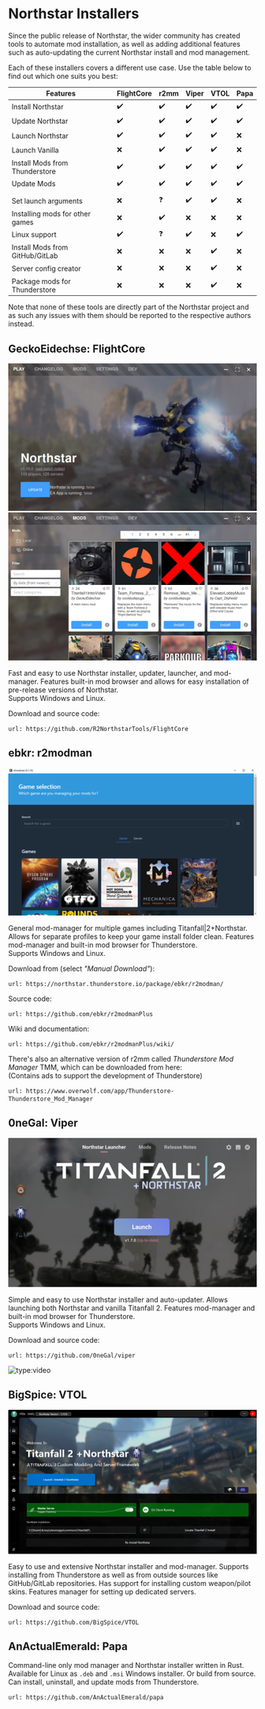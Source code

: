 # Northstar Installers

Since the public release of Northstar, the wider community has created tools to automate mod installation, as well as adding additional features such as auto-updating the current Northstar install and mod management.

Each of these installers covers a different use case. Use the table below to find out which one suits you best:

| Features                        | FlightCore | r2mm | Viper | VTOL | Papa |
| ------------------------------- | ---------- | ---- | ----- | ---- | ---- |
| Install Northstar               | ✔️          | ✔️   | ✔️    | ✔️   | ✔️   |
| Update Northstar                | ✔️          | ✔️   | ✔️    | ✔️   | ✔️   |
| Launch Northstar                | ✔️          | ✔️   | ✔️    | ✔️   | ❌    |
| Launch Vanilla                  | ❌          | ✔️   | ✔️    | ✔️   | ❌    |
| Install Mods from Thunderstore  | ✔️          | ✔️   | ✔️    | ✔️   | ✔️   |
| Update Mods                     | ✔️          | ✔️   | ✔️    | ✔️   | ✔️   |
|                                 |            |      |       |      |      |
| Set launch arguments            | ❌          | ❓    | ✔️    | ✔️   | ❌    |
| Installing mods for other games | ❌          | ✔️   | ❌     | ❌    | ❌    |
| Linux support                   | ✔️          | ❓    | ✔️    | ❌    | ✔️   |
| Install Mods from GitHub/GitLab | ❌          | ❌    | ❌     | ✔️   | ❌    |
| Server config creator           | ❌          | ❌    | ❌     | ✔️   | ❌    |
| Package mods for Thunderstore   | ❌          | ❌    | ❌     | ✔️   | ❌    |

Note that none of these tools are directly part of the Northstar project and as such any issues with them should be reported to the respective authors instead.

## **GeckoEidechse:** FlightCore

![FlightCore Main Window](../../images/flightcore-main-window.png)
![FlightCore Mod browser](../../images/flightcore-mod-browser-window.png)

Fast and easy to use Northstar installer, updater, launcher, and mod-manager. Features built-in mod browser and allows for easy installation of pre-release versions of Northstar.\
Supports Windows and Linux.


Download and source code:

```embed
url: https://github.com/R2NorthstarTools/FlightCore
```

## **ebkr:** r2modman

![r2modman](../../images/r2modman-main-window.png)

General mod-manager for multiple games including Titanfall|2+Northstar. Allows for separate profiles to keep your game install folder clean. Features mod-manager and built-in mod browser for Thunderstore.\
Supports Windows and Linux.

Download from (select _"Manual Download"_):

```embed
url: https://northstar.thunderstore.io/package/ebkr/r2modman/
```

Source code:

```embed
url: https://github.com/ebkr/r2modmanPlus
```

Wiki and documentation:

```embed
url: https://github.com/ebkr/r2modmanPlus/wiki/
```

There's also an alternative version of r2mm called _Thunderstore Mod Manager_ TMM, which can be downloaded from here:\
(Contains ads to support the development of Thunderstore)

```embed
url: https://www.overwolf.com/app/Thunderstore-Thunderstore_Mod_Manager
```

## **0neGal:** Viper

![viper](../../images/viper-main-window.png)

Simple and easy to use Northstar installer and auto-updater. Allows launching both Northstar and vanilla Titanfall 2. Features mod-manager and built-in mod browser for Thunderstore.\
Supports Windows and Linux.

Download and source code:

```embed
url: https://github.com/0neGal/viper
```

![type:video](https://www.youtube.com/embed/Aes7V5YOSNY)

## **BigSpice:** VTOL

![vtol](../../images/vtol-main-window.png)

Easy to use and extensive Northstar installer and mod-manager. Supports installing from Thunderstore as well as from outside sources like GitHub/GitLab repositories. Has support for installing custom weapon/pilot skins. Features manager for setting up dedicated servers.

Download and source code:

```embed
url: https://github.com/BigSpice/VTOL
```

## **AnActualEmerald:** Papa

Command-line only mod manager and Northstar installer written in Rust. Available for Linux as `.deb` and `.msi` Windows installer. Or build from source. Can install, uninstall, and update mods from Thunderstore.

```embed
url: https://github.com/AnActualEmerald/papa
```
